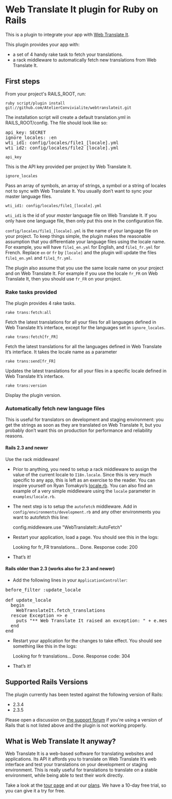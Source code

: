 # Web Translate It plugin for Ruby on Rails

This is a plugin to integrate your app with [Web Translate It](https://webtranslateit.com).

This plugin provides your app with:

* a set of 4 handy rake task to fetch your translations.
* a rack middleware to automatically fetch new translations from Web Translate It.

## First steps

From your project's RAILS_ROOT, run:

    ruby script/plugin install git://github.com/AtelierConvivialite/webtranslateit.git

The installation script will create a default translation.yml in RAILS_ROOT/config. The file should look like so:

<pre>api_key: SECRET
ignore_locales: :en
wti_id1: config/locales/file1_[locale].yml
wti_id2: config/locales/file2_[locale].yml</pre>

`api_key`
  
This is the API key provided per project by Web Translate It.

`ignore_locales`
  
Pass an array of symbols, an array of strings, a symbol or a string of locales not to sync with Web Translate It. You usually don’t want to sync your master language files.

`wti_id1: config/locales/file1_[locale].yml`
    
`wti_id1` is the id of your *master* language file on Web Translate It. If you only have one language file, then only put this one in the configuration file.

`config/locales/file1_[locale].yml` is the name of your language file on your project. To keep things simple, the plugin makes the reasonable assumption that you differentiate your language files using the locale name. For example, you will have `file1_en.yml` for English, and `file1_fr.yml` for French. Replace `en` or `fr` by `[locale]` and the plugin will update the files `file1_en.yml` and `file1_fr.yml`.

The plugin also assume that you use the same locale name on your project and on Web Translate It. For example if you use the locale `fr_FR` on Web Translate It, then you should use `fr_FR` on your project.

### Rake tasks provided

The plugin provides 4 rake tasks.

    rake trans:fetch:all
  
Fetch the latest translations for all your files for all languages defined in Web Translate It’s interface, except for the languages set in `ignore_locales`.

    rake trans:fetch[fr_FR]
  
Fetch the latest translations for all the languages defined in Web Translate It’s interface. It takes the locale name as a parameter

    rake trans:send[fr_FR]
    
Updates the latest translations for all your files in a specific locale defined in Web Translate It’s interface.

    rake trans:version
  
Display the plugin version.

### Automatically fetch new language files

This is useful for translators on development and staging environment: you get the strings as soon as they are translated on Web Translate It, but you probably don’t want this on production for performance and reliability reasons.

#### Rails 2.3 and newer

Use the rack middleware!

* Prior to anything, you need to setup a rack middleware to assign the value of the current locale to `I18n.locale`.
  Since this is very much specific to any app, this is left as an exercise to the reader. You can inspire yourself on 
  Ryan Tomakyo’s [locale.rb](http://github.com/rack/rack-contrib/blob/master/lib/rack/contrib/locale.rb).
  You can also find an example of a very simple middleware using the `locale` parameter in `examples/locale.rb`.

* The next step is to setup the `autofetch` middleware. Add in `config/environments/development.rb` and any other environments you want to autofetch this line:

    config.middleware.use "WebTranslateIt::AutoFetch"
    
* Restart your application, load a page. You should see this in the logs:

    Looking for fr_FR translations...
    Done. Response code: 200
    
* That’s it!

#### Rails older than 2.3 (works also for 2.3 and newer)

* Add the following lines in your `ApplicationController`:

<pre>before_filter :update_locale

def update_locale
  begin
    WebTranslateIt.fetch_translations
  rescue Exception => e
    puts "** Web Translate It raised an exception: " + e.message
  end
end</pre>

* Restart your application for the changes to take effect. You should see something like this in the logs:

    Looking for fr translations...
    Done. Response code: 304

* That’s it!

## Supported Rails Versions

The plugin currently has been tested against the following version of Rails:

* 2.3.4
* 2.3.5

Please open a discussion on [the support forum](https://webtranslateit.com/forum) if you're using a version of Rails that is not listed above and the plugin is not working properly.

## What is Web Translate It anyway?

Web Translate It is a web-based software for translating websites and applications. Its API it affords you to translate on Web Translate It’s web interface and test your translations on your development or staging environment. This is really useful for translations to translate on a stable environment, while being able to test their work directly.

Take a look at the [tour page](https://webtranslateit.com/tour) and at our [plans](https://webtranslateit.com/plans). We have a 10-day free trial, so you can give it a try for free.
